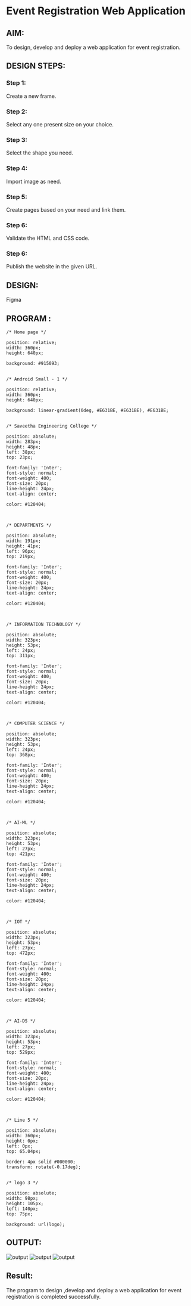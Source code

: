 # Event Registration Web Application

## AIM:
To design, develop and deploy a web application for event registration.

## DESIGN STEPS:

### Step 1:
Create a new frame.

### Step 2:
Select any one present size on your choice.

### Step 3:
Select the shape you need.

### Step 4:
Import image as need.

### Step 5:
Create pages based on your need and link them.

### Step 6:

Validate the HTML and CSS code.

### Step 6:

Publish the website in the given URL.

## DESIGN:
Figma
## PROGRAM :
```
/* Home page */

position: relative;
width: 360px;
height: 640px;

background: #915093;


/* Android Small - 1 */

position: relative;
width: 360px;
height: 640px;

background: linear-gradient(0deg, #E631BE, #E631BE), #E631BE;


/* Saveetha Engineering College */

position: absolute;
width: 283px;
height: 48px;
left: 38px;
top: 23px;

font-family: 'Inter';
font-style: normal;
font-weight: 400;
font-size: 20px;
line-height: 24px;
text-align: center;

color: #120404;



/* DEPARTMENTS */

position: absolute;
width: 191px;
height: 41px;
left: 96px;
top: 219px;

font-family: 'Inter';
font-style: normal;
font-weight: 400;
font-size: 20px;
line-height: 24px;
text-align: center;

color: #120404;



/* INFORMATION TECHNOLOGY */

position: absolute;
width: 323px;
height: 53px;
left: 24px;
top: 311px;

font-family: 'Inter';
font-style: normal;
font-weight: 400;
font-size: 20px;
line-height: 24px;
text-align: center;

color: #120404;



/* COMPUTER SCIENCE */

position: absolute;
width: 323px;
height: 53px;
left: 24px;
top: 368px;

font-family: 'Inter';
font-style: normal;
font-weight: 400;
font-size: 20px;
line-height: 24px;
text-align: center;

color: #120404;



/* AI-ML */

position: absolute;
width: 323px;
height: 53px;
left: 27px;
top: 421px;

font-family: 'Inter';
font-style: normal;
font-weight: 400;
font-size: 20px;
line-height: 24px;
text-align: center;

color: #120404;



/* IOT */

position: absolute;
width: 323px;
height: 53px;
left: 27px;
top: 472px;

font-family: 'Inter';
font-style: normal;
font-weight: 400;
font-size: 20px;
line-height: 24px;
text-align: center;

color: #120404;



/* AI-DS */

position: absolute;
width: 323px;
height: 53px;
left: 27px;
top: 529px;

font-family: 'Inter';
font-style: normal;
font-weight: 400;
font-size: 20px;
line-height: 24px;
text-align: center;

color: #120404;



/* Line 5 */

position: absolute;
width: 360px;
height: 0px;
left: 0px;
top: 65.04px;

border: 4px solid #000000;
transform: rotate(-0.17deg);


/* logo 3 */

position: absolute;
width: 98px;
height: 105px;
left: 140px;
top: 75px;

background: url(logo);

```

## OUTPUT:
![output](./out91.png)
![output](./out92.png)
![output](./out93.png)

## Result:

The program to design ,develop and deploy a web application for event registration is 
completed successfully.